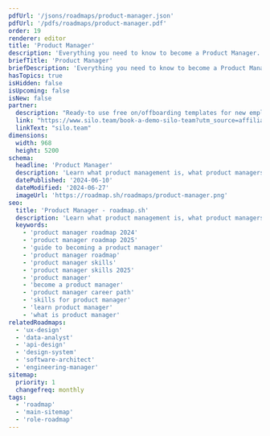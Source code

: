 ```yaml
---
pdfUrl: '/jsons/roadmaps/product-manager.json'
pdfUrl: '/pdfs/roadmaps/product-manager.pdf'
order: 19
renderer: editor
title: 'Product Manager'
description: 'Everything you need to know to become a Product Manager.'
briefTitle: 'Product Manager'
briefDescription: 'Everything you need to know to become a Product Manager.'
hasTopics: true
isHidden: false
isUpcoming: false
isNew: false
partner:
  description: "Ready-to use free on/offboarding templates for new employees"
  link: "https://www.silo.team/book-a-demo-silo-team?utm_source=affiliate1&utm_medium=referral&utm_campaign=free_onboarding_checklist"
  linkText: "silo.team"
dimensions:
  width: 968
  height: 5200
schema:
  headline: 'Product Manager'
  description: 'Learn what product management is, what product managers do and how to become one using our community-driven roadmap.'
  datePublished: '2024-06-10'
  dateModified: '2024-06-27'
  imageUrl: 'https://roadmap.sh/roadmaps/product-manager.png'
seo:
  title: 'Product Manager - roadmap.sh'
  description: 'Learn what product management is, what product managers do and how to become one using our community-driven roadmap.'
  keywords: 
    - 'product manager roadmap 2024'
    - 'product manager roadmap 2025'
    - 'guide to becoming a product manager'
    - 'product manager roadmap'
    - 'product manager skills'
    - 'product manager skills 2025'
    - 'product manager'
    - 'become a product manager'
    - 'product manager career path'
    - 'skills for product manager'
    - 'learn product manager'
    - 'what is product manager'
relatedRoadmaps:
  - 'ux-design'
  - 'data-analyst'
  - 'api-design'
  - 'design-system'
  - 'software-architect'
  - 'engineering-manager'
sitemap:
  priority: 1
  changefreq: monthly
tags:
  - 'roadmap'
  - 'main-sitemap'
  - 'role-roadmap'
---
```


